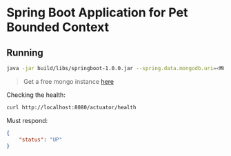 # Spring Boot Application for Pet Bounded Context

## Running

```bash
java -jar build/libs/springboot-1.0.0.jar --spring.data.mongodb.uri=<MONGO DB URI>
```

> Get a free mongo instance [here](https://cloud.mongodb.com)

Checking the health:

```bash
curl http://localhost:8080/actuator/health
```

Must respond:

```json
{
    "status": "UP"
}
```